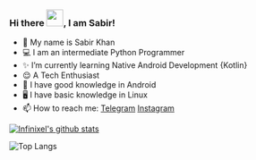 

### Hi there <img src="https://raw.githubusercontent.com/MartinHeinz/MartinHeinz/master/wave.gif" width="30px">, I am Sabir!

- 🌝 My name is Sabir Khan 
- 💻 I am an intermediate Python Programmer
- ✨ I’m currently learning Native Android Development {Kotlin}
- 😌 A Tech Enthusiast
- 📱 I have good knowledge in Android
- 🖥️ I have basic knowledge in Linux 
- 📫 How to reach me:
   [Telegram](https://t.me/INFINIXEL)
   [Instagram](https://www.instagram.com/the_sigma_programmer)

[![Infinixel's github stats](https://github-readme-stats.vercel.app/api?username=INFI-NIXEL&count_private=true&show_icons=true&theme=blue-green&hide_rank=false)](https://github.com/INFI-NIXEL/github-readme-stats)

![Top Langs](https://github-readme-stats.vercel.app/api/top-langs/?username=INFI-NIXEL&theme=blue-green)



